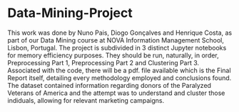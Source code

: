 # Data-Mining-Project
This work was done by Nuno Pais, Diogo Gonçalves and Henrique Costa, as part of our Data Mining course at NOVA Information Management School, Lisbon, Portugal. 
The project is subdivided in 3 distinct Jupyter notebooks for memory efficiency purposes. They should be run, naturally, in order, Preprocessing Part 1, Preprocessing Part 2 and 
Clustering Part 3. Associated with the code, there will be a pdf. file available which is the Final Report itself, detailing every methodology employed and conclusions found.
The dataset contained information regarding donors of the Paralyzed Veterans of America and the attempt was to understand and cluster those indiduals, allowing for relevant marketing
campaigns.
